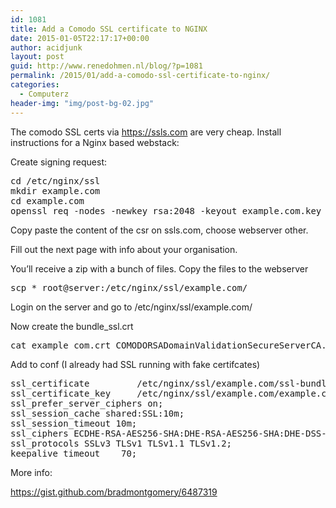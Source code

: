 ```yaml
---
id: 1081
title: Add a Comodo SSL certificate to NGINX
date: 2015-01-05T22:17:17+00:00
author: acidjunk
layout: post
guid: http://www.renedohmen.nl/blog/?p=1081
permalink: /2015/01/add-a-comodo-ssl-certificate-to-nginx/
categories:
  - Computerz
header-img: "img/post-bg-02.jpg"
---
```

The comodo SSL certs via https://ssls.com are very cheap. Install instructions for a Nginx based webstack:

Create signing request:

<pre>cd /etc/nginx/ssl
mkdir example.com
cd example.com
openssl req -nodes -newkey rsa:2048 -keyout example.com.key -out example.com.csr
</pre>

Copy paste the content of the csr on ssls.com, choose webserver other.
  
Fill out the next page with info about your organisation.

You&#8217;ll receive a zip with a bunch of files. Copy the files to the webserver

<pre>scp * root@server:/etc/nginx/ssl/example.com/
</pre>

Login on the server and go to /etc/nginx/ssl/example.com/
  
Now create the bundle_ssl.crt

<pre>cat example_com.crt COMODORSADomainValidationSecureServerCA.crt COMODORSAAddTrustCA.crt &gt;&gt; ssl-bundle.crt
</pre>

Add to conf (I already had SSL running with fake certifcates)

<pre>ssl_certificate         /etc/nginx/ssl/example.com/ssl-bundle.crt;
ssl_certificate_key     /etc/nginx/ssl/example.com/example.com.key;
ssl_prefer_server_ciphers on;
ssl_session_cache shared:SSL:10m;
ssl_session_timeout 10m;
ssl_ciphers ECDHE-RSA-AES256-SHA:DHE-RSA-AES256-SHA:DHE-DSS-AES256-SHA:DHE-RSA-AES128-SHA:DHE-DSS-AES128-SHA;
ssl_protocols SSLv3 TLSv1 TLSv1.1 TLSv1.2;
keepalive_timeout    70;
</pre>

More info:
  
https://gist.github.com/bradmontgomery/6487319